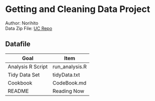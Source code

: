 # Getting and Cleaning Data Project

Author: Norihito <br />
Data Zip File: [UC Repo](https://d396qusza40orc.cloudfront.net/getdata%2Fprojectfiles%2FUCI%20HAR%20Dataset.zip "Clicking will download the data")

## Datafile

Goal | Item 
--- | --- 
Analysis R Script |  run_analysis.R 
Tidy Data Set |  tidyData.txt
Cookbook | CodeBook.md 
README | Reading Now
